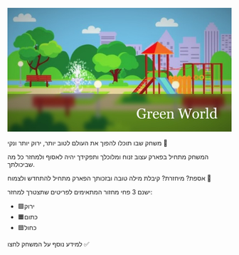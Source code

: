 
![alt text](https://github.com/S-DevelopeGame/GreenWorld/blob/main/greenWorld.jpeg)




משחק שבו תוכלו להפוך את העולם לטוב יותר, ירוק יותר ונקי 💚

המשחק מתחיל בפארק עצוב זנוח ומלוכלך ותפקידך יהיה לאסוף ולמחזר כל מה שביכולתך.

אספת? מיחזרת? קיבלת מילה טובה ובזכותך הפארק מתחיל להתחדש ולצמוח 🌷

ישנם 3 פחי מחזור המתאימים לפריטים שתצטרך למחזר:
* 🟩ירוק
* 🟧כתום
* 🟦כחול

למידע נוסף על המשחק לחצו ✅

